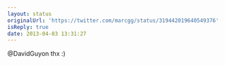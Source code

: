 ```yaml
---
layout: status
originalUrl: 'https://twitter.com/marcgg/status/319442019640549376'
isReply: true
date: 2013-04-03 13:31:27
---
```


@DavidGuyon thx :)
